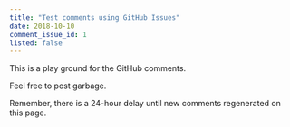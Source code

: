 ```yaml
---
title: "Test comments using GitHub Issues"
date: 2018-10-10
comment_issue_id: 1
listed: false
---
```


This is a play ground for the GitHub comments.

Feel free to post garbage.

Remember, there is a 24-hour delay until new comments regenerated on this page.
